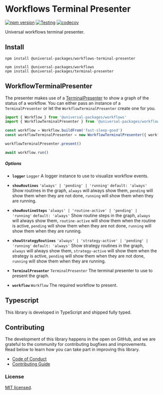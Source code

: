 # Workflows Terminal Presenter

[![npm version](https://badge.fury.io/js/@universal-packages%2Fworkflows-terminal-presenter.svg)](https://www.npmjs.com/package/@universal-packages/workflows-terminal-presenter)
[![Testing](https://github.com/universal-packages/universal-workflows-terminal-presenter/actions/workflows/testing.yml/badge.svg)](https://github.com/universal-packages/universal-workflows-terminal-presenter/actions/workflows/testing.yml)
[![codecov](https://codecov.io/gh/universal-packages/universal-workflows-terminal-presenter/branch/main/graph/badge.svg?token=CXPJSN8IGL)](https://codecov.io/gh/universal-packages/universal-workflows-terminal-presenter)

Universal workflows terminal presenter.

## Install

```shell
npm install @universal-packages/workflows-terminal-presenter

npm install @universal-packages/workflows
npm install @universal-packages/terminal-presenter
```

## WorkflowTerminalPresenter

The presenter makes use of a [TerminalPresenter](https://github.com/universal-packages/universal-terminal-presenter) to show a graph of the status of a workflow. You can either pass an instance of a `TerminalPresenter` or let the `WorkflowTerminalPresenter` create one for you.

```js
import { Workflow } from '@universal-packages/workflows'
import { WorkflowTerminalPresenter } from '@universal-packages/workflows-terminal-presenter'

const workflow = Workflow.buildFrom('fast-sleep-good')
const workflowTerminalPresenter = new WorkflowTerminalPresenter({ workflow })

workflowTerminalPresenter.present()

await workflow.run()
```

##### Options

- **`logger`** `Logger`
  A logger instance to use to visualize workflow events.

- **`showRoutines`** `'always' | 'pending' | 'running'` `default: 'always'`
  Show routines in the graph, `always` will always show them, `pending` will show them when they are not done, `running` will show them when they are running.

- **`showRoutineSteps`** `'always' | 'routine-active' | 'pending' | 'running'` `default: 'always'`
  Show routine steps in the graph, `always` will always show them, `routine-active` will show them when the routine is active, `pending` will show them when they are not done, `running` will show them when they are running.

- **`showStrategyRoutines`** `'always' | 'strategy-active' | 'pending' | 'running'` `default: 'always'`
  Show strategy routines in the graph, `always` will always show them, `strategy-active` will show them when the strategy is active, `pending` will show them when they are not done, `running` will show them when they are running.

- **`TerminalPresenter`** `TerminalPresenter`
  The terminal presenter to use to present the graph.

- **`workflow`** `Workflow`
  The required workflow to present.

## Typescript

This library is developed in TypeScript and shipped fully typed.

## Contributing

The development of this library happens in the open on GitHub, and we are grateful to the community for contributing bugfixes and improvements. Read below to learn how you can take part in improving this library.

- [Code of Conduct](./CODE_OF_CONDUCT.md)
- [Contributing Guide](./CONTRIBUTING.md)

### License

[MIT licensed](./LICENSE).
